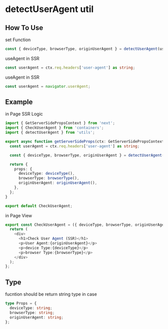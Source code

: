 # detectUserAgent util


## How To Use  
set Function
```typescript jsx
const { deviceType, browserType, originUserAgent } = detectUserAgent(userAgent);
```
useAgent in SSR   
```typescript jsx
const userAgent = ctx.req.headers['user-agent'] as string;
```
useAgent in SSR   
```typescript jsx
const userAgent = navigator.userAgent;
```


## Example
in Page SSR Logic
```typescript jsx
import { GetServerSidePropsContext } from 'next';
import { CheckUserAgent } from 'containers';
import { detectUserAgent } from 'utils';

export async function getServerSideProps(ctx: GetServerSidePropsContext) {
  const userAgent = ctx.req.headers['user-agent'] as string;

  const { deviceType, browserType, originUserAgent } = detectUserAgent(userAgent);

  return {
    props: {
      deviceType: deviceType(),
      browserType: browserType(),
      originUserAgent: originUserAgent(),
    },
  };
}

export default CheckUserAgent;

```
in Page View 
```typescript jsx
export const CheckUserAgent = ({ deviceType, browserType, originUserAgent }: Props) => {
  return (
    <div>
      <h1>Check User Agent (SSR)</h1>
      <p>User Agent:{originUserAgent}</p>
      <p>device Type:{deviceType}</p>
      <p>browser Type:{browserType}</p>
    </div>
  );
};
```


## Type
fucntion should be return string type in case 
```typescript
type Props = {
  deviceType: string;
  browserType: string;
  originUserAgent: string;
};
```



  

